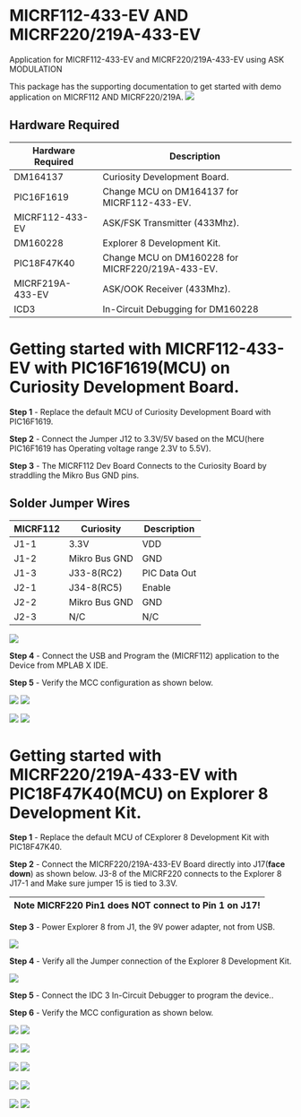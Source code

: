 # MICRF112-433-EV AND MICRF220/219A-433-EV

Application for MICRF112-433-EV and MICRF220/219A-433-EV using ASK MODULATION

This package has the supporting documentation to get started with demo application on MICRF112 AND MICRF220/219A.
![](docs/app.png)

## Hardware Required

| Hardware Required       | Description                                                                                     |
|-------------------------|-------------------------------------------------------------------------------------------------|
| DM164137                | Curiosity Development Board.                                                                    |
| PIC16F1619              | Change MCU on DM164137 for MICRF112-433-EV.                                                     |
| MICRF112-433-EV         | ASK/FSK Transmitter (433Mhz).                                                                   |
| DM160228                | Explorer 8 Development Kit.                                                                     |  
| PIC18F47K40             | Change MCU on DM160228 for MICRF220/219A-433-EV.                                                |
| MICRF219A-433-EV        | ASK/OOK Receiver (433Mhz).                                                                      |
| ICD3                    | In-Circuit Debugging for DM160228                                                               |


# Getting started with MICRF112-433-EV with PIC16F1619(MCU) on Curiosity Development Board.


**Step 1** - Replace the default MCU of Curiosity Development Board with PIC16F1619.

**Step 2** - Connect the Jumper J12 to 3.3V/5V based on the MCU(here PIC16F1619 has Operating voltage range 2.3V to 5.5V).

**Step 3** - The MICRF112 Dev Board Connects to the Curiosity Board by straddling the Mikro Bus GND pins.

## Solder Jumper Wires

| MICRF112 | Curiosity     | Description |
|----------|---------------|-------------|
| J1-1     |    3.3V       |     VDD     |
| J1-2     | Mikro Bus GND |     GND     |
| J1-3     |  J33-8(RC2)   | PIC Data Out|
| J2-1     |  J34-8(RC5)   |   Enable    |
| J2-2     | Mikro Bus GND |     GND     |
| J2-3     |    N/C        |    N/C      |


![](docs/MICRF112.JPG)

**Step 4** - Connect the USB and Program the (MICRF112) application to the Device from MPLAB X IDE.

**Step 5** - Verify the MCC configuration as shown below.

![](docs/tx1.png)
![](docs/tx2.png)

![](docs/tx3.png)
![](docs/tx4.png)


# Getting started with MICRF220/219A-433-EV with PIC18F47K40(MCU) on Explorer 8 Development Kit.


**Step 1** - Replace the default MCU of CExplorer 8 Development Kit with PIC18F47K40.

**Step 2** - Connect the MICRF220/219A-433-EV Board directly into J17(**face down**) as shown below. J3-8 of the MICRF220 connects to the Explorer 8 J17-1 and Make sure jumper 15 is tied to 3.3V.

| Note MICRF220 Pin1 does NOT connect to Pin 1 on J17! |
| --- |

**Step 3** - Power Explorer 8 from J1, the 9V power adapter, not from USB.

![](docs/explore1.png)

**Step 4** - Verify all the Jumper connection of the Explorer 8 Development Kit.

![](docs/explore2.png)

**Step 5** - Connect the IDC 3 In-Circuit Debugger to program the device..

**Step 6** - Verify the MCC configuration as shown below.

![](docs/rx1.png)
![](docs/rx2.png)

![](docs/rx3.png)
![](docs/rx4.png)

![](docs/rx5.png)
![](docs/rx6.png)

![](docs/rx7.png)
![](docs/rx8.png)

![](docs/rx9.png)
![](docs/rx10.png)

